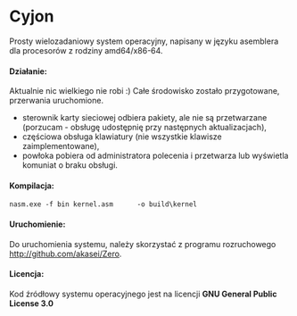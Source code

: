 # Cyjon
Prosty wielozadaniowy system operacyjny, napisany w języku asemblera dla procesorów z rodziny amd64/x86-64.

#### Działanie:
Aktualnie nic wielkiego nie robi :) Całe środowisko zostało przygotowane, przerwania uruchomione.
- sterownik karty sieciowej odbiera pakiety, ale nie są przetwarzane (porzucam - obsługę udostępnię przy następnych aktualizacjach),
- częściowa obsługa klawiatury (nie wszystkie klawisze zaimplementowane),
- powłoka pobiera od administratora polecenia i przetwarza lub wyświetla komuniat o braku obsługi.

#### Kompilacja:
	nasm.exe -f bin	kernel.asm      -o build\kernel

#### Uruchomienie:
Do uruchomienia systemu, należy skorzystać z programu rozruchowego http://github.com/akasei/Zero.

#### Licencja:
Kod źródłowy systemu operacyjnego jest na licencji **GNU General Public License 3.0**
